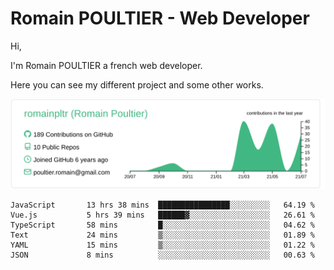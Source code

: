 # Romain POULTIER - Web Developer

Hi,

I'm Romain POULTIER a french web developer.

Here you can see my different project and some other works.



[![](https://raw.githubusercontent.com/romainpltr/romainpltr/master/profile-summary-card-output/vue/0-profile-details.svg)](https://github.com/vn7n24fzkq/github-profile-summary-cards)

<!--START_SECTION:waka-->

```text
JavaScript       13 hrs 38 mins  ████████████████░░░░░░░░░   64.19 %
Vue.js           5 hrs 39 mins   ██████▓░░░░░░░░░░░░░░░░░░   26.61 %
TypeScript       58 mins         █░░░░░░░░░░░░░░░░░░░░░░░░   04.62 %
Text             24 mins         ▒░░░░░░░░░░░░░░░░░░░░░░░░   01.89 %
YAML             15 mins         ▒░░░░░░░░░░░░░░░░░░░░░░░░   01.22 %
JSON             8 mins          ░░░░░░░░░░░░░░░░░░░░░░░░░   00.63 %
```

<!--END_SECTION:waka-->
